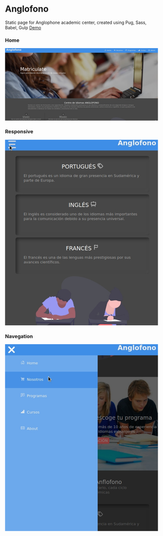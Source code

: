 # Anglofono

Static page for Anglophone academic center, created using Pug, Sass, Babel, Gulp
[Demo](https://giancarloaparicio.github.io/Anglofono/)

### Home

![Home](Photo-1.jpg)

### Responsive

![Responsive](Photo-2.jpg)

### Navegation

![Responsive](Photo-3.jpg)
